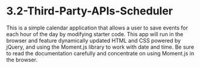 # 3.2-Third-Party-APIs-Scheduler
This is a simple calendar application that allows a user to save events for each hour of the day by modifying starter code. This app will run in the browser and feature dynamically updated HTML and CSS powered by jQuery, and using the Moment.js library to work with date and time. Be sure to read the documentation carefully and concentrate on using Moment.js in the browser.
